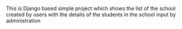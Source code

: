 This is Django based simple project which shows the list of the school created by users with the details of the students in the school input by administration
